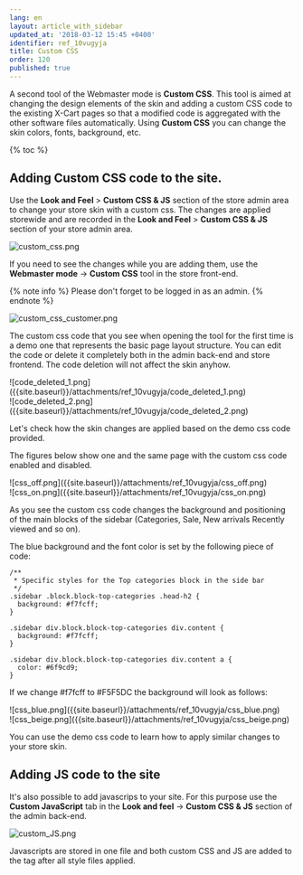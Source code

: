 ```yaml
---
lang: en
layout: article_with_sidebar
updated_at: '2018-03-12 15:45 +0400'
identifier: ref_10vugyja
title: Custom CSS
order: 120
published: true
---
```

A second tool of the Webmaster mode is **Custom CSS**. This tool is aimed at changing the design elements of the skin and adding a custom CSS code to the existing X-Cart pages so that a modified code is aggregated with the other software files automatically. Using **Custom CSS** you can change the skin colors, fonts, background, etc.

{% toc %}

## Adding Custom CSS code to the site.

Use the **Look and Feel** > **Custom CSS & JS** section of the store admin area to change your store skin with a custom css. The changes are applied storewide and are recorded in the **Look and Feel** > **Custom CSS & JS** section of your store admin area. 

![custom_css.png]({{site.baseurl}}/attachments/ref_10vugyja/custom_css.png)

If you need to see the changes while you are adding them, use the **Webmaster mode** -> **Custom CSS** tool in the store front-end. 

{% note info %}
Please don't forget to be logged in as an admin.
{% endnote %}

![custom_css_customer.png]({{site.baseurl}}/attachments/ref_10vugyja/custom_css_customer.png)

The custom css code that you see when opening the tool for the first time is a demo one that represents the basic page layout structure. You can edit the code or delete it completely both in the admin back-end and store frontend. The code deletion will not affect the skin anyhow.

<div class="ui stackable two column grid">
  <div class="column" markdown="span">![code_deleted_1.png]({{site.baseurl}}/attachments/ref_10vugyja/code_deleted_1.png)</div>
  <div class="column" markdown="span">![code_deleted_2.png]({{site.baseurl}}/attachments/ref_10vugyja/code_deleted_2.png)</div>
</div>

Let's check how the skin changes are applied based on the demo css code provided. 

The figures below show one and the same page with the custom css code enabled and disabled.

<div class="ui stackable two column grid">
  <div class="column" markdown="span">![css_off.png]({{site.baseurl}}/attachments/ref_10vugyja/css_off.png)</div>
  <div class="column" markdown="span">![css_on.png]({{site.baseurl}}/attachments/ref_10vugyja/css_on.png)</div>
</div>

As you see the custom css code changes the background and positioning of the main blocks of the sidebar (Categories, Sale, New arrivals Recently viewed and so on). 

The blue background and the font color is set by the following piece of code:

```
/**
 * Specific styles for the Top categories block in the side bar
 */
.sidebar .block.block-top-categories .head-h2 {
  background: #f7fcff;
}

.sidebar div.block.block-top-categories div.content {
  background: #f7fcff;
}

.sidebar div.block.block-top-categories div.content a {
  color: #6f9cd9;
}
```

If we change #f7fcff to #F5F5DC the background will look as follows:

<div class="ui stackable two column grid">
  <div class="column" markdown="span">![css_blue.png]({{site.baseurl}}/attachments/ref_10vugyja/css_blue.png)</div>
  <div class="column" markdown="span">![css_beige.png]({{site.baseurl}}/attachments/ref_10vugyja/css_beige.png)</div>
</div>

You can use the demo css code to learn how to apply similar changes to your store skin. 

## Adding JS code to the site

It's also possible to add javascrips to your site. For this purpose use the **Custom JavaScript** tab in the **Look and feel** -> **Custom CSS & JS** section of the admin back-end. 

![custom_JS.png]({{site.baseurl}}/attachments/ref_10vugyja/custom_JS.png)

Javascripts are stored in one file and both custom CSS and JS are added to the <HEAD> tag after all style files applied.
